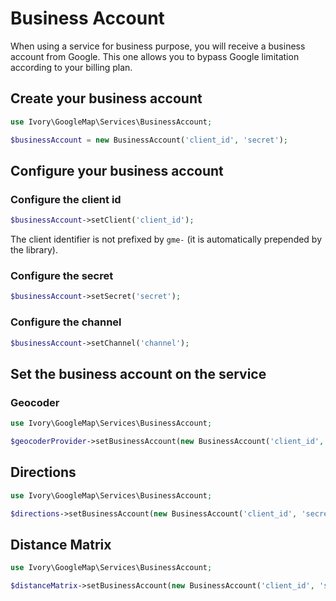 # Business Account

When using a service for business purpose, you will receive a business account from Google. This one allows you to
bypass Google limitation according to your billing plan.

## Create your business account

``` php
use Ivory\GoogleMap\Services\BusinessAccount;

$businessAccount = new BusinessAccount('client_id', 'secret');
```

## Configure your business account

### Configure the client id

``` php
$businessAccount->setClient('client_id');
```

The client identifier is not prefixed by `gme-` (it is automatically prepended by the library).

### Configure the secret

``` php
$businessAccount->setSecret('secret');
```

### Configure the channel

``` php
$businessAccount->setChannel('channel');
```

## Set the business account on the service

### Geocoder

``` php
use Ivory\GoogleMap\Services\BusinessAccount;

$geocoderProvider->setBusinessAccount(new BusinessAccount('client_id', 'secret'));
```

## Directions

``` php
use Ivory\GoogleMap\Services\BusinessAccount;

$directions->setBusinessAccount(new BusinessAccount('client_id', 'secret'));
```

## Distance Matrix

``` php
use Ivory\GoogleMap\Services\BusinessAccount;

$distanceMatrix->setBusinessAccount(new BusinessAccount('client_id', 'secret'));
```
